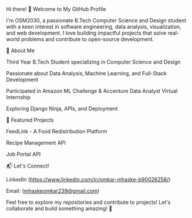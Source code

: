 Hi there! 👋 Welcome to My GitHub Profile

I'm OSM2030, a passionate B.Tech Computer Science and Design student with a keen interest in software engineering, data analysis, visualization, and web development. I love building impactful projects that solve real-world problems and contribute to open-source development.


🚀 About Me

 Third Year B.Tech Student specializing in Computer Science and Design

 Passionate about Data Analysis, Machine Learning, and Full-Stack Development

 Participated in Amazon ML Challenge & Accenture Data Analyst Virtual Internship

 Exploring Django Ninja, APIs, and Deployment




📌 Featured Projects

 FeedLink - A Food Redistribution Platform

 Recipe Management API

 Job Portal API 



📬 Let's Connect!

 LinkedIn (https://www.linkedin.com/in/omkar-mhaske-b90026258/)

 Email: (mhaskeomkar239@gmail.com)

 Feel free to explore my repositories and contribute to projects! Let's collaborate and build something amazing! 🚀

